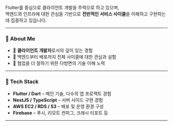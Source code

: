 Flutter를 중심으로 클라이언트 개발을 주력으로 하고 있으며,  
백엔드와 인프라에 대한 관심을 기반으로 **전반적인 서비스 사이클**을 이해하고 구현하는 데 집중하고 있습니다.

---

### 💼 About Me
- 🎯 **클라이언트 개발자**로서의 깊이 있는 경험
- 🧩 백엔드부터 배포까지 전체 사이클에 대한 관심과 실험
- 🤝 협업을 더 잘하기 위한 다방면의 기술 이해 노력

---

### 🔨 Tech Stack
- **Flutter / Dart** – 메인 기술, 다수의 앱 프로젝트 경험
- **NestJS / TypeScript** – 서버 사이드 구현 경험
- **AWS EC2 / RDS / S3** – 배포 및 운영 환경 구성
- **Firebase** – 푸시, 리모트 컨피그, 크래시 리포트 등

---
